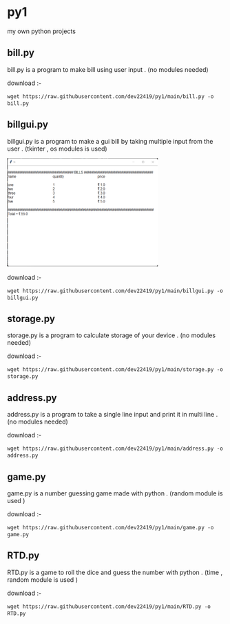 # py1
my own python projects

## bill.py
bill.py is a program to make bill using user input . (no modules needed)

download :-<br>
```
wget https://raw.githubusercontent.com/dev22419/py1/main/bill.py -o bill.py
```

## billgui.py
billgui.py is a program to make a gui bill by taking multiple input from the user . (tkinter , os modules is used)

<a href=#>
<img src="./img/bill.png" height="250px" width="350px">
</a>

download :-<br>
```
wget https://raw.githubusercontent.com/dev22419/py1/main/billgui.py -o billgui.py
```


## storage.py
storage.py is a program to calculate storage of your device . (no modules needed)

download :-<br>
```
wget https://raw.githubusercontent.com/dev22419/py1/main/storage.py -o storage.py
```

## address.py
address.py is a program to take a single line input and print it in multi line . (no modules needed)

download :-<br>
```
wget https://raw.githubusercontent.com/dev22419/py1/main/address.py -o address.py
```

## game.py 
game.py is a number guessing game made with python . (random module is used )

download :-<br>
```
wget https://raw.githubusercontent.com/dev22419/py1/main/game.py -o game.py
```

## RTD.py
RTD.py is a game to roll the dice and guess the number with python . (time , random module is used )

download :-<br>
```
wget https://raw.githubusercontent.com/dev22419/py1/main/RTD.py -o RTD.py
```
